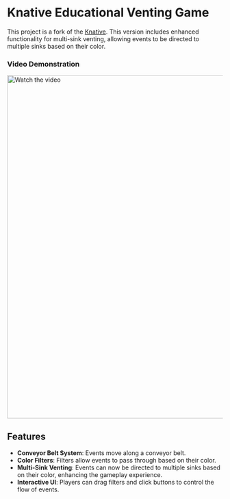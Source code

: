 # Knative Educational Venting Game
This project is a fork of the [Knative]([https://youtu.be/Dn6qFXBi1wc?si=WHQbPkcfeDBLlcP5](https://github.com/knative-extensions/educational-game)). This version includes enhanced functionality for multi-sink venting, allowing events to be directed to multiple sinks based on their color.

### Video Demonstration

<a href="https://youtu.be/TGGZJkpd9BY?si=goof7Bxukn1Ua_AM">
    <img src="https://i.ytimg.com/an_webp/TGGZJkpd9BY/mqdefault_6s.webp?du=3000&sqp=CK79vb0G&rs=AOn4CLDPQJgBcXiwPIWef8jQcfigv-d2tg" width="800" alt="Watch the video">
</a>


## Features
- **Conveyor Belt System**: Events move along a conveyor belt.
- **Color Filters**: Filters allow events to pass through based on their color.
- **Multi-Sink Venting**: Events can now be directed to multiple sinks based on their color, enhancing the gameplay experience.
- **Interactive UI**: Players can drag filters and click buttons to control the flow of events.
